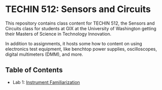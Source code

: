# TECHIN 512: Sensors and Circuits
This repository contains class content for TECHIN 512, the Sensors and Circuits class for students at GIX at the University of Washington getting their Masters of Science in Technology Innovation.

In addition to assignments, it hosts some how to content on using electronics test equipment, like benchtop power supplies, oscilloscopes, digital multimeters (DMM), and more.

## Table of Contents
 - Lab 1: [Instrument Familiarization](Lab1/README.md)
